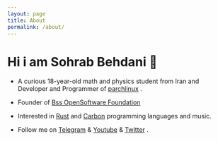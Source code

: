 ```yaml
---
layout: page
title: About
permalink: /about/
---
```


# Hi i am Sohrab Behdani 👋

- A curious 18-year-old math and physics student from Iran and Developer and Programmer of [parchlinux](https://parchlinux.ir) .

- Founder of [Bss OpenSoftware Foundation](https://bssfoundation.github.io)

- Interested in [Rust](https://www.rust-lang.org/) and [Carbon](https://github.com/carbon-language/carbon-lang) programming languages and music.

- Follow me on [Telegram](https://t.me/sbstuff) & [Youtube](https://youtube.com/@sohrabbehdani) & [Twitter](https://twitter.com/sohrabbehdani1) .
